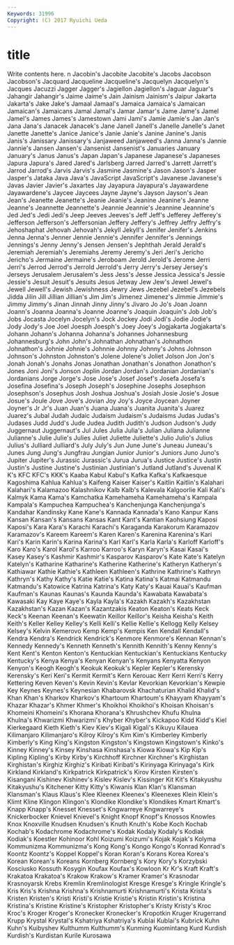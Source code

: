 ```yaml
---
Keywords: 31996 
Copyright: (C) 2017 Ryuichi Ueda
---
```


# title

Write contents here.
n Jacobin's Jacobite Jacobite's
Jacobs Jacobson Jacobson's Jacquard Jacqueline Jacqueline's Jacquelyn Jacquelyn's Jacques Jacuzzi
Jagger Jagger's Jagiellon Jagiellon's Jaguar Jaguar's Jahangir Jahangir's Jaime Jaime's
Jain Jainism Jainism's Jaipur Jakarta Jakarta's Jake Jake's Jamaal Jamaal's
Jamaica Jamaica's Jamaican Jamaican's Jamaicans Jamal Jamal's Jamar Jamar's Jame
Jame's Jamel Jamel's James James's Jamestown Jami Jami's Jamie Jamie's
Jan Jan's Jana Jana's Janacek Janacek's Jane Janell Janell's Janelle
Janelle's Janet Janette Janette's Janice Janice's Janie Janie's Janine Janine's
Janis Janis's Janissary Janissary's Janjaweed Janjaweed's Janna Janna's Jannie Jannie's
Jansen Jansen's Jansenist Jansenist's Januaries January January's Janus Janus's Japan
Japan's Japanese Japanese's Japaneses Japura Japura's Jared Jared's Jarlsberg Jarred
Jarred's Jarrett Jarrett's Jarrod Jarrod's Jarvis Jarvis's Jasmine Jasmine's Jason
Jason's Jasper Jasper's Jataka Java Java's JavaScript JavaScript's Javanese Javanese's
Javas Javier Javier's Jaxartes Jay Jayapura Jayapura's Jayawardene Jayawardene's Jaycee
Jaycees Jayne Jayne's Jayson Jayson's Jean Jean's Jeanette Jeanette's Jeanie
Jeanie's Jeanine Jeanine's Jeanne Jeanne's Jeannette Jeannette's Jeannie Jeannie's Jeannine
Jeannine's Jed Jed's Jedi Jedi's Jeep Jeeves Jeeves's Jeff Jeff's
Jefferey Jefferey's Jefferson Jefferson's Jeffersonian Jeffery Jeffery's Jeffrey Jeffry Jeffry's
Jehoshaphat Jehovah Jehovah's Jekyll Jekyll's Jenifer Jenifer's Jenkins Jenna Jenna's
Jenner Jennie Jennie's Jennifer Jennifer's Jennings Jennings's Jenny Jenny's Jensen
Jensen's Jephthah Jerald Jerald's Jeremiah Jeremiah's Jeremiahs Jeremy Jeremy's Jeri
Jeri's Jericho Jericho's Jermaine Jermaine's Jeroboam Jerold Jerold's Jerome Jerri
Jerri's Jerrod Jerrod's Jerrold Jerrold's Jerry Jerry's Jersey Jersey's Jerseys
Jerusalem Jerusalem's Jess Jess's Jesse Jessica Jessica's Jessie Jessie's Jesuit
Jesuit's Jesuits Jesus Jetway Jew Jew's Jewel Jewel's Jewell Jewell's
Jewish Jewishness Jewry Jews Jezebel Jezebel's Jezebels Jidda Jilin Jill
Jillian Jillian's Jim Jim's Jimenez Jimenez's Jimmie Jimmie's Jimmy Jimmy's
Jinan Jinnah Jinny Jinny's Jivaro Jo Jo's Joan Joann Joann's
Joanna Joanna's Joanne Joanne's Joaquin Joaquin's Job Job's Jobs Jocasta
Jocelyn Jocelyn's Jock Jockey Jodi Jodi's Jodie Jodie's Jody Jody's
Joe Joel Joesph Joesph's Joey Joey's Jogjakarta Jogjakarta's Johann Johann's
Johanna Johanna's Johannes Johannesburg Johannesburg's John John's Johnathan Johnathan's Johnathon
Johnathon's Johnie Johnie's Johnnie Johnny Johnny's Johns Johnson Johnson's Johnston
Johnston's Jolene Jolene's Joliet Jolson Jon Jon's Jonah Jonah's Jonahs
Jonas Jonathan Jonathan's Jonathon Jonathon's Jones Joni Joni's Jonson Joplin
Jordan Jordan's Jordanian Jordanian's Jordanians Jorge Jorge's Jose Jose's Josef
Josef's Josefa Josefa's Josefina Josefina's Joseph Joseph's Josephine Josephs Josephson
Josephson's Josephus Josh Joshua Joshua's Josiah Josie Josie's Josue Josue's
Joule Jove Jove's Jovian Joy Joy's Joyce Joycean Joyner Joyner's
Jr Jr's Juan Juan's Juana Juana's Juanita Juanita's Juarez Juarez's
Jubal Judah Judaic Judaism Judaism's Judaisms Judas Judas's Judases Judd
Judd's Jude Judea Judith Judith's Judson Judson's Judy Juggernaut Juggernaut's
Jul Jules Julia Julia's Julian Juliana Julianne Julianne's Julie Julie's
Julies Juliet Juliette Juliette's Julio Julio's Julius Julius's Julliard Julliard's
July July's Jun June June's Juneau Juneau's Junes Jung Jung's
Jungfrau Jungian Junior Junior's Juniors Juno Juno's Jupiter Jupiter's Jurassic
Jurassic's Jurua Jurua's Justice Justice's Justin Justin's Justine Justine's Justinian
Justinian's Jutland Jutland's Juvenal K K's KFC KFC's KKK's Kaaba
Kabul Kabul's Kafka Kafka's Kafkaesque Kagoshima Kahlua Kahlua's Kaifeng Kaiser
Kaiser's Kaitlin Kaitlin's Kalahari Kalahari's Kalamazoo Kalashnikov Kalb Kalb's Kalevala
Kalgoorlie Kali Kali's Kalmyk Kama Kama's Kamchatka Kamehameha Kamehameha's Kampala
Kampala's Kampuchea Kampuchea's Kanchenjunga Kanchenjunga's Kandahar Kandinsky Kane Kane's Kannada
Kannada's Kano Kanpur Kans Kansan Kansan's Kansans Kansas Kant Kant's
Kantian Kaohsiung Kaposi Kaposi's Kara Kara's Karachi Karachi's Karaganda Karakorum
Karamazov Karamazov's Kareem Kareem's Karen Karen's Karenina Karenina's Kari Kari's
Karin Karin's Karina Karina's Karl Karl's Karla Karla's Karloff Karloff's
Karo Karo's Karol Karol's Karroo Karroo's Karyn Karyn's Kasai Kasai's
Kasey Kasey's Kashmir Kashmir's Kasparov Kasparov's Kate Kate's Katelyn Katelyn's
Katharine Katharine's Katherine Katherine's Katheryn Katheryn's Kathiawar Kathie Kathie's Kathleen
Kathleen's Kathrine Kathrine's Kathryn Kathryn's Kathy Kathy's Katie Katie's Katina
Katina's Katmai Katmandu Katmandu's Katowice Katrina Katrina's Katy Katy's Kauai
Kauai's Kaufman Kaufman's Kaunas Kaunas's Kaunda Kaunda's Kawabata Kawabata's Kawasaki
Kay Kaye Kaye's Kayla Kayla's Kazakh Kazakh's Kazakhstan Kazakhstan's Kazan
Kazan's Kazantzakis Keaton Keaton's Keats Keck Keck's Keenan Keenan's Keewatin
Keillor Keillor's Keisha Keisha's Keith Keith's Keller Kelley Kelley's Kelli
Kelli's Kellie Kellie's Kellogg Kelly Kelsey Kelsey's Kelvin Kemerovo Kemp
Kemp's Kempis Ken Kendall Kendall's Kendra Kendra's Kendrick Kendrick's Kenmore
Kenmore's Kennan Kennan's Kennedy Kennedy's Kenneth Kenneth's Kennith Kennith's Kenny
Kenny's Kent Kent's Kenton Kenton's Kentuckian Kentuckian's Kentuckians Kentucky Kentucky's
Kenya Kenya's Kenyan Kenyan's Kenyans Kenyatta Kenyon Kenyon's Keogh Keogh's
Keokuk Keokuk's Kepler Kepler's Kerensky Kerensky's Keri Keri's Kermit Kermit's
Kern Kerouac Kerr Kerri Kerri's Kerry Kettering Keven Keven's Kevin
Kevin's Kevlar Kevorkian Kevorkian's Kewpie Key Keynes Keynes's Keynesian Khabarovsk
Khachaturian Khalid Khalid's Khan Khan's Kharkov Kharkov's Khartoum Khartoum's Khayyam
Khayyam's Khazar Khazar's Khmer Khmer's Khoikhoi Khoikhoi's Khoisan Khoisan's Khomeini
Khomeini's Khorana Khorana's Khrushchev Khufu Khulna Khulna's Khwarizmi Khwarizmi's Khyber
Khyber's Kickapoo Kidd Kidd's Kiel Kierkegaard Kieth Kieth's Kiev Kiev's
Kigali Kigali's Kikuyu Kilauea Kilimanjaro Kilimanjaro's Kilroy Kilroy's Kim Kim's
Kimberley Kimberly Kimberly's King King's Kingston Kingston's Kingstown Kingstown's Kinko's
Kinney Kinney's Kinsey Kinshasa Kinshasa's Kiowa Kiowa's Kip Kip's Kipling
Kipling's Kirby Kirby's Kirchhoff Kirchner Kirchner's Kirghistan Kirghistan's Kirghiz Kirghiz's
Kiribati Kiribati's Kirinyaga Kirinyaga's Kirk Kirkland Kirkland's Kirkpatrick Kirkpatrick's Kirov
Kirsten Kirsten's Kisangani Kishinev Kishinev's Kislev Kislev's Kissinger Kit Kit's
Kitakyushu Kitakyushu's Kitchener Kitty Kitty's Kiwanis Klan Klan's Klansman Klansman's
Klaus Klaus's Klee Kleenex Kleenex's Kleenexes Klein Klein's Klimt Kline
Klingon Klingon's Klondike Klondike's Klondikes Kmart Kmart's Knapp Knapp's Knesset
Knesset's Kngwarreye Kngwarreye's Knickerbocker Knievel Knievel's Knight Knopf Knopf's Knossos
Knowles Knox Knoxville Knudsen Knudsen's Knuth Knuth's Kobe Koch Kochab
Kochab's Kodachrome Kodachrome's Kodak Kodaly Kodaly's Kodiak Kodiak's Koestler Kohinoor
Kohl Koizumi Koizumi's Kojak Kojak's Kolyma Kommunizma Kommunizma's Kong Kong's
Kongo Kongo's Konrad Konrad's Koontz Koontz's Koppel Koppel's Koran Koran's
Korans Korea Korea's Korean Korean's Koreans Kornberg Kornberg's Kory Kory's
Korzybski Kosciusko Kossuth Kosygin Koufax Koufax's Kowloon Kr Kr's Kraft
Kraft's Krakatoa Krakatoa's Krakow Krakow's Kramer Kramer's Krasnodar Krasnoyarsk Krebs
Kremlin Kremlinologist Kresge Kresge's Kringle Kringle's Kris Kris's Krishna Krishna's
Krishnamurti Krishnamurti's Krista Krista's Kristen Kristen's Kristi Kristi's Kristie Kristie's
Kristin Kristin's Kristina Kristina's Kristine Kristine's Kristopher Kristopher's Kristy Kristy's
Kroc Kroc's Kroger Kroger's Kronecker Kronecker's Kropotkin Kruger Krugerrand Krupp
Krystal Krystal's Kshatriya Kshatriya's Kublai Kublai's Kubrick Kuhn Kuhn's Kuibyshev
Kulthumm Kulthumm's Kunming Kuomintang Kurd Kurdish Kurdish's Kurdistan Kurile Kurosawa

